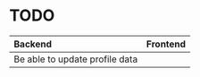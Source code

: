 # TODO

| Backend                                         | Frontend |
|:------------------------------------------------|:---------|
| Be able to update profile data                  |          |